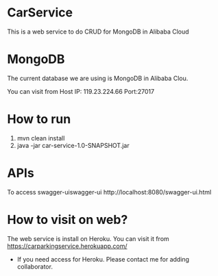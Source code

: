 CarService     
=========================

This is a web service to do CRUD for MongoDB in Alibaba Cloud



MongoDB
=========================
The current database we are using is MongoDB in Alibaba Clou.

You can visit from 
Host IP: 119.23.224.66
Port:27017

How to run
=========================
1. mvn clean install
2. java -jar car-service-1.0-SNAPSHOT.jar

APIs
=========================
To access swagger-uiswagger-ui
http://localhost:8080/swagger-ui.html


How to visit on web?
=========================
The web service is install on Heroku.
You can visit it from https://carparkingservice.herokuapp.com/
* If you need access for Heroku. Please contact me for adding collaborator.
